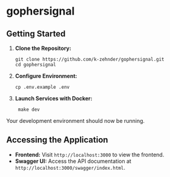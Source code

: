 # gophersignal 

## Getting Started

1. **Clone the Repository:**
   ```
   git clone https://github.com/k-zehnder/gophersignal.git
   cd gophersignal
   ```

2. **Configure Environment:**
    ```
   cp .env.example .env 
    ```

3. **Launch Services with Docker:**
   ```
    make dev
   ```

Your development environment should now be running.

## Accessing the Application

- **Frontend:** Visit `http://localhost:3000` to view the frontend.
- **Swagger UI:** Access the API documentation at `http://localhost:3000/swagger/index.html`.

